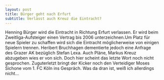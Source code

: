 ```yaml
---
layout: post
title: Bürger geht nach Erfurt
subtitle: Verlässt auch Kreuz die Eintracht?
---
```


Henning Bürger wird die Eintracht in Richtung Erfurt verlassen. Er wird beim Zweitliga-Aufsteiger einen Vertrag bis 2006 unterzeichnen.Um Platz für neue Spieler zu schaffen wird sich die Eintracht möglicherweise von einigen Spielern trennen. Heribert Bruchhagen dementierte jedoch eine Anfrage des Grazer AK bezüglich Stefan Lexa. Auch Pläne, Markus Kreuz abzugeben wies er von sich. Doch hier scheint das letzte Wort noch nicht gesprochen. Zuguterletzt bringt der Kicker noch den Verteidiger Moses Sichone vom 1. FC Köln ins Gespräch. Was da dran ist, weiß ich allerdings nicht...


